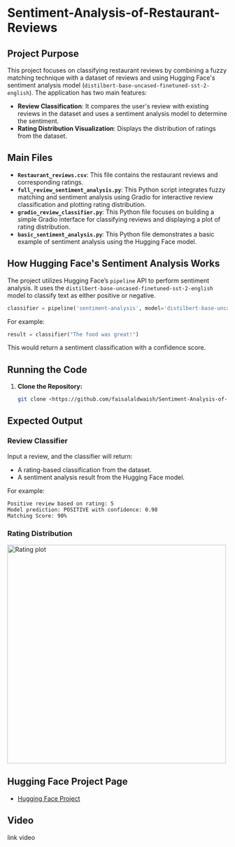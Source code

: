 # Sentiment-Analysis-of-Restaurant-Reviews



## Project Purpose
This project focuses on classifying restaurant reviews by combining a fuzzy matching technique with a dataset of reviews and using Hugging Face's sentiment analysis model (`distilbert-base-uncased-finetuned-sst-2-english`). The application has two main features:
- **Review Classification**: It compares the user's review with existing reviews in the dataset and uses a sentiment analysis model to determine the sentiment.
- **Rating Distribution Visualization**: Displays the distribution of ratings from the dataset.

## Main Files
- **`Restaurant_reviews.csv`**: This file contains the restaurant reviews and corresponding ratings.
- **`full_review_sentiment_analysis.py`**: This Python script integrates fuzzy matching and sentiment analysis using Gradio for interactive review classification and plotting rating distribution.
- **`gradio_review_classifier.py`**: This Python file focuses on building a simple Gradio interface for classifying reviews and displaying a plot of rating distribution.
- **`basic_sentiment_analysis.py`**: This Python file demonstrates a basic example of sentiment analysis using the Hugging Face model.

## How Hugging Face's Sentiment Analysis Works
The project utilizes Hugging Face’s `pipeline` API to perform sentiment analysis. It uses the `distilbert-base-uncased-finetuned-sst-2-english` model to classify text as either positive or negative.

```python
classifier = pipeline('sentiment-analysis', model='distilbert-base-uncased-finetuned-sst-2-english')
```

For example:
```python
result = classifier("The food was great!")
```

This would return a sentiment classification with a confidence score.

## Running the Code

1. **Clone the Repository:**
   ```bash
   git clone <https://github.com/faisalaldwaish/Sentiment-Analysis-of-Restaurant-Reviews/tree/main>
   
   ```

## Expected Output

### Review Classifier
Input a review, and the classifier will return:
- A rating-based classification from the dataset.
- A sentiment analysis result from the Hugging Face model.
  
For example:
```
Positive review based on rating: 5
Model prediction: POSITIVE with confidence: 0.98
Matching Score: 90%
```

### Rating Distribution
<img src="https://github.com/user-attachments/assets/33d4a290-f0af-4a68-be80-4dfb06a842db" alt="Rating plot" width="500"/>

## Hugging Face Project Page

- [Hugging Face Project](https://huggingface.co/spaces/Faisalaldwaish1/Sentiment-Analysis-of-Restaurant-Reviews)

## Video 
link video










